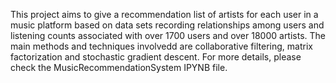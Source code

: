 This project aims to give a recommendation list of artists for each user in a music platform based on data sets recording relationships among users and listening counts 
associated with over 1700 users and over 18000 artists. 
The main methods and techniques involvedd are collaborative filtering, matrix factorization and stochastic gradient descent. 
For more details, please check the MusicRecommendationSystem IPYNB file.
